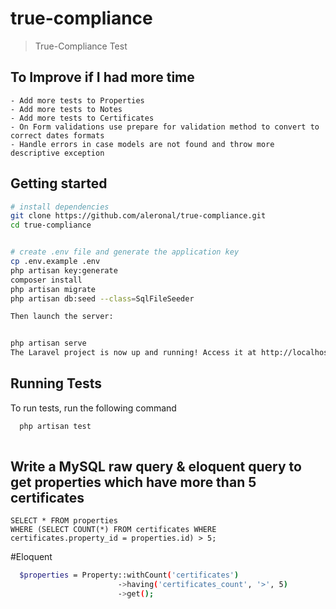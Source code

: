 # true-compliance

> True-Compliance Test

## To Improve if I had more time

    - Add more tests to Properties
    - Add more tests to Notes
    - Add more tests to Certificates
    - On Form validations use prepare for validation method to convert to correct dates formats 
    - Handle errors in case models are not found and throw more descriptive exception 


## Getting started

``` bash
# install dependencies
git clone https://github.com/aleronal/true-compliance.git
cd true-compliance


# create .env file and generate the application key
cp .env.example .env
php artisan key:generate
composer install
php artisan migrate
php artisan db:seed --class=SqlFileSeeder 

Then launch the server:


php artisan serve
The Laravel project is now up and running! Access it at http://localhost:8000.

```

## Running Tests

To run tests, run the following command

```bash
  php artisan test
  
```


## Write a MySQL raw query & eloquent query to get properties which have more than 5 certificates

```mysql
SELECT * FROM properties
WHERE (SELECT COUNT(*) FROM certificates WHERE certificates.property_id = properties.id) > 5;

```

#Eloquent

```bash
  $properties = Property::withCount('certificates')
                        ->having('certificates_count', '>', 5)
                        ->get();
```




